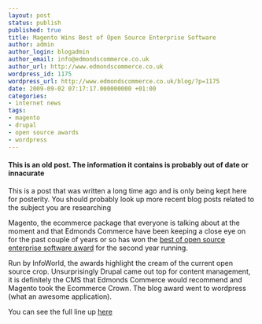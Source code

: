 ```yaml
---
layout: post
status: publish
published: true
title: Magento Wins Best of Open Source Enterprise Software
author: admin
author_login: blogadmin
author_email: info@edmondscommerce.co.uk
author_url: http://www.edmondscommerce.co.uk
wordpress_id: 1175
wordpress_url: http://www.edmondscommerce.co.uk/blog/?p=1175
date: 2009-09-02 07:17:17.000000000 +01:00
categories:
- internet news
tags:
- magento
- drupal
- open source awards
- wordpress
---
```

<div class="oldpost"><h4>This is an old post. The information it contains is probably out of date or innacurate</h4>
<p>
This is a post that was written a long time ago and is only being kept here for posterity.
You should probably look up more recent blog posts related to the subject you are researching
</p>
</div>
Magento, the ecommerce package that everyone is talking about at the moment and that Edmonds Commerce have been keeping a close eye on for the past couple of years or so has won the <a href="http://www.infoworld.com/d/open-source/best-open-source-enterprise-software-740&current=7&last=14#slideshowTop">best of open source enterprise software award</a> for the second year running.

Run by InfoWorld, the awards highlight the cream of the current open source crop. Unsurprisingly Drupal came out top for content management, it is definitely the CMS that Edmonds Commerce would recommend and Magento took the Ecommerce Crown. The blog award went to wordpress (what an awesome application).

You can see the full line up <a href="http://www.infoworld.com/d/open-source/best-open-source-enterprise-software-740">here</a>

